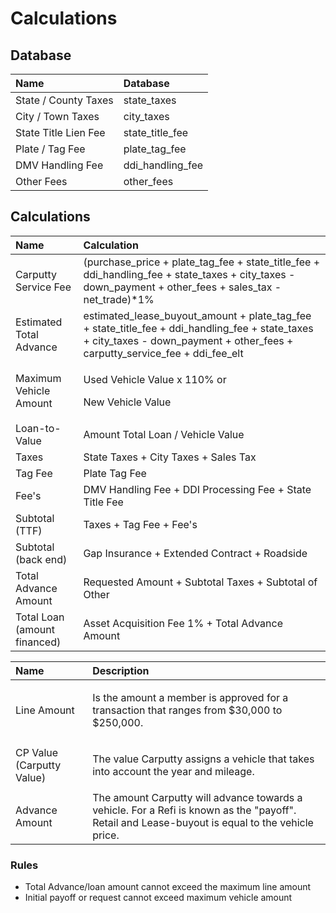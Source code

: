 # Calculations

## Database

| Name | Database |
| :--- | :--- |
| State / County Taxes | state\_taxes |
| City / Town Taxes | city\_taxes |
| State Title Lien Fee | state\_title\_fee |
| Plate / Tag Fee | plate\_tag\_fee |
| DMV Handling Fee | ddi\_handling\_fee |
| Other Fees | other\_fees |

## Calculations

<table>
  <thead>
    <tr>
      <th style="text-align:left">Name</th>
      <th style="text-align:left">Calculation</th>
    </tr>
  </thead>
  <tbody>
    <tr>
      <td style="text-align:left">Carputty Service Fee</td>
      <td style="text-align:left">(purchase_price + plate_tag_fee + state_title_fee + ddi_handling_fee +
        state_taxes + city_taxes - down_payment + other_fees + sales_tax - net_trade)*1%</td>
    </tr>
    <tr>
      <td style="text-align:left">Estimated Total Advance</td>
      <td style="text-align:left">estimated_lease_buyout_amount + plate_tag_fee + state_title_fee + ddi_handling_fee
        + state_taxes + city_taxes - down_payment + other_fees + carputty_service_fee
        + ddi_fee_elt</td>
    </tr>
    <tr>
      <td style="text-align:left">Maximum Vehicle Amount</td>
      <td style="text-align:left">
        <p>Used Vehicle Value x 110% or</p>
        <p>New Vehicle Value</p>
      </td>
    </tr>
    <tr>
      <td style="text-align:left">Loan-to-Value</td>
      <td style="text-align:left">Amount Total Loan / Vehicle Value</td>
    </tr>
    <tr>
      <td style="text-align:left">Taxes</td>
      <td style="text-align:left">State Taxes + City Taxes + Sales Tax</td>
    </tr>
    <tr>
      <td style="text-align:left">Tag Fee</td>
      <td style="text-align:left">Plate Tag Fee</td>
    </tr>
    <tr>
      <td style="text-align:left">Fee&apos;s</td>
      <td style="text-align:left">DMV Handling Fee + DDI Processing Fee + State Title Fee</td>
    </tr>
    <tr>
      <td style="text-align:left">Subtotal (TTF)</td>
      <td style="text-align:left">Taxes + Tag Fee + Fee&apos;s</td>
    </tr>
    <tr>
      <td style="text-align:left">Subtotal (back end)</td>
      <td style="text-align:left">Gap Insurance + Extended Contract + Roadside</td>
    </tr>
    <tr>
      <td style="text-align:left">Total Advance Amount</td>
      <td style="text-align:left">Requested Amount + Subtotal Taxes + Subtotal of Other</td>
    </tr>
    <tr>
      <td style="text-align:left">Total Loan (amount financed)</td>
      <td style="text-align:left">Asset Acquisition Fee 1% + Total Advance Amount</td>
    </tr>
  </tbody>
</table>

<table>
  <thead>
    <tr>
      <th style="text-align:left">Name</th>
      <th style="text-align:left">Description</th>
    </tr>
  </thead>
  <tbody>
    <tr>
      <td style="text-align:left">
        <p></p>
        <p>Line Amount</p>
      </td>
      <td style="text-align:left">
        <p></p>
        <p>Is the amount a member is approved for a transaction that ranges from
          $30,000 to $250,000.</p>
      </td>
    </tr>
    <tr>
      <td style="text-align:left">CP Value (Carputty Value)</td>
      <td style="text-align:left">
        <p></p>
        <p>The value Carputty assigns a vehicle that takes into account the year
          and mileage.</p>
      </td>
    </tr>
    <tr>
      <td style="text-align:left">
        <p></p>
        <p>Advance Amount</p>
      </td>
      <td style="text-align:left">The amount Carputty will advance towards a vehicle. For a Refi is known
        as the &quot;payoff&quot;. Retail and Lease-buyout is equal to the vehicle
        price.</td>
    </tr>
  </tbody>
</table>

### Rules

* Total Advance/loan amount cannot exceed the maximum line amount
* Initial payoff or request cannot exceed maximum vehicle amount




